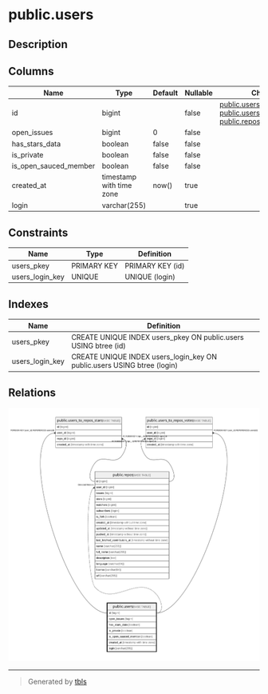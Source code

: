 # public.users

## Description

## Columns

| Name                  | Type                     | Default | Nullable | Children                                                                                                                                                    | Parents | Comment |
| --------------------- | ------------------------ | ------- | -------- | ----------------------------------------------------------------------------------------------------------------------------------------------------------- | ------- | ------- |
| id                    | bigint                   |         | false    | [public.users_to_repos_stars](public.users_to_repos_stars.md) [public.users_to_repos_votes](public.users_to_repos_votes.md) [public.repos](public.repos.md) |         |         |
| open_issues           | bigint                   | 0       | false    |                                                                                                                                                             |         |         |
| has_stars_data        | boolean                  | false   | false    |                                                                                                                                                             |         |         |
| is_private            | boolean                  | false   | false    |                                                                                                                                                             |         |         |
| is_open_sauced_member | boolean                  | false   | false    |                                                                                                                                                             |         |         |
| created_at            | timestamp with time zone | now()   | true     |                                                                                                                                                             |         |         |
| login                 | varchar(255)             |         | true     |                                                                                                                                                             |         |         |

## Constraints

| Name            | Type        | Definition       |
| --------------- | ----------- | ---------------- |
| users_pkey      | PRIMARY KEY | PRIMARY KEY (id) |
| users_login_key | UNIQUE      | UNIQUE (login)   |

## Indexes

| Name            | Definition                                                              |
| --------------- | ----------------------------------------------------------------------- |
| users_pkey      | CREATE UNIQUE INDEX users_pkey ON public.users USING btree (id)         |
| users_login_key | CREATE UNIQUE INDEX users_login_key ON public.users USING btree (login) |

## Relations

![er](public.users.svg)

---

> Generated by [tbls](https://github.com/k1LoW/tbls)
